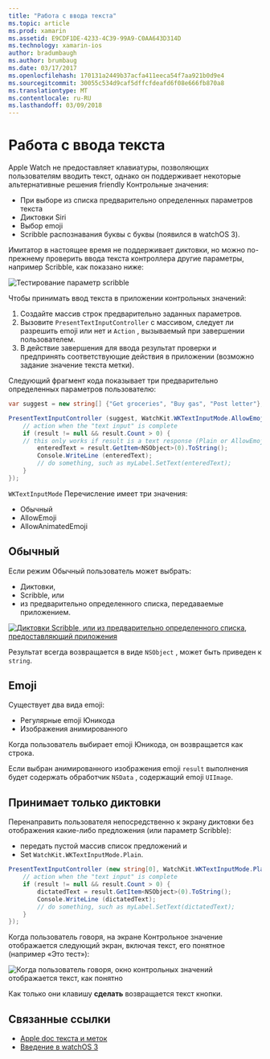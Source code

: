 ```yaml
---
title: "Работа с ввода текста"
ms.topic: article
ms.prod: xamarin
ms.assetid: E9CDF1DE-4233-4C39-99A9-C0AA643D314D
ms.technology: xamarin-ios
author: bradumbaugh
ms.author: brumbaug
ms.date: 03/17/2017
ms.openlocfilehash: 170131a2449b37acfa411eeca54f7aa921b0d9e4
ms.sourcegitcommit: 30055c534d9caf5dffcfdeafd6f08e666fb870a8
ms.translationtype: MT
ms.contentlocale: ru-RU
ms.lasthandoff: 03/09/2018
---
```

# <a name="working-with-text-input"></a>Работа с ввода текста

Apple Watch не предоставляет клавиатуры, позволяющих пользователям вводить текст, однако он поддерживает некоторые альтернативные решения friendly Контрольные значения:

- При выборе из списка предварительно определенных параметров текста
- Диктовки Siri
- Выбор emoji
- Scribble распознавания буквы с буквы (появился в watchOS 3).

Имитатор в настоящее время не поддерживает диктовки, но можно по-прежнему проверить ввода текста контроллера другие параметры, например Scribble, как показано ниже:

![](text-input-images/textinput-sml.png "Тестирование параметр scribble")

Чтобы принимать ввод текста в приложении контрольных значений:

1. Создайте массив строк предварительно заданных параметров.
2. Вызовите `PresentTextInputController` с массивом, следует ли разрешить emoji или нет и `Action` , вызываемый при завершении пользователем.
3. В действие завершения для ввода результат проверки и предпринять соответствующие действия в приложении (возможно задание значение текста метки).

Следующий фрагмент кода показывает три предварительно определенных параметров пользователю:

```csharp
var suggest = new string[] {"Get groceries", "Buy gas", "Post letter"};

PresentTextInputController (suggest, WatchKit.WKTextInputMode.AllowEmoji, (result) => {
    // action when the "text input" is complete
    if (result != null && result.Count > 0) {
    // this only works if result is a text response (Plain or AllowEmoji)
        enteredText = result.GetItem<NSObject>(0).ToString();
        Console.WriteLine (enteredText);
        // do something, such as myLabel.SetText(enteredText);
    }
});
```

`WKTextInputMode` Перечисление имеет три значения:

- Обычный
- AllowEmoji
- AllowAnimatedEmoji

## <a name="plain"></a>Обычный

Если режим Обычный пользователь может выбрать:

- Диктовки,
- Scribble, или
- из предварительно определенного списка, передаваемые приложением.

[![](text-input-images/plain-scribble-sml.png "Диктовки Scribble, или из предварительно определенного списка, предоставляющий приложения")](text-input-images/plain-scribble.png#lightbox)

Результат всегда возвращается в виде `NSObject` , может быть приведен к `string`.

## <a name="emoji"></a>Emoji

Существует два вида emoji:

- Регулярные emoji Юникода
- Изображения анимированного

Когда пользователь выбирает emoji Юникода, он возвращается как строка.

Если выбран анимированного изображения emoji `result` выполнения будет содержать обработчик `NSData` , содержащий emoji `UIImage`.

## <a name="accepting-dictation-only"></a>Принимает только диктовки

Перенаправить пользователя непосредственно к экрану диктовки без отображения какие-либо предложения (или параметр Scribble):

- передать пустой массив список предложений и
- Set `WatchKit.WKTextInputMode.Plain`.

```csharp
PresentTextInputController (new string[0], WatchKit.WKTextInputMode.Plain, (result) => {
    // action when the "text input" is complete
    if (result != null && result.Count > 0) {
        dictatedText = result.GetItem<NSObject>(0).ToString();
        Console.WriteLine (dictatedText);
        // do something, such as myLabel.SetText(dictatedText);
    }
});
```

Когда пользователь говоря, на экране Контрольное значение отображается следующий экран, включая текст, его понятное (например «Это тест»):

![](text-input-images/dictation.png "Когда пользователь говоря, окно контрольных значений отображается текст, как понятно")

Как только они клавишу **сделать** возвращается текст кнопки.



## <a name="related-links"></a>Связанные ссылки

- [Apple doc текста и меток](https://developer.apple.com/library/ios/documentation/General/Conceptual/WatchKitProgrammingGuide/TextandLabels.html)
- [Введение в watchOS 3](~/ios/watchos/platform/introduction-to-watchos3/index.md)
